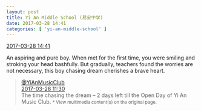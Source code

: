 ```yaml
---
layout: post
title: Yi An Middle School (易安中学)
date: 2017-03-28 14:41
categories: [ 'yi-an-middle-school' ]
---
```


<div class="weibo-info">
  <a href="http://weibo.com/6074218720/EBSI4mxq7">2017-03-28 14:41</a>
</div>

An aspiring and pure boy. When met for the first time, you were smiling and stroking your head bashfully. But gradually, teachers found the worries are not necessary, this boy chasing dream cherishes a brave heart.

<!-- more -->

> <div class="weibo-post-name">
>   <a href="http://weibo.com/u/6094546964">@YiAnMusicClub</a>
> </div>
> <div class="weibo-info">
>   <a href="http://weibo.com/6094546964/EBRsvwoph">2017-03-28 11:30</a>
> </div>
> The time chasing the dream – 2 days left till the Open Day of Yi An Music Club.  
> <small>* View multimedia content(s) on the original page.</small>
